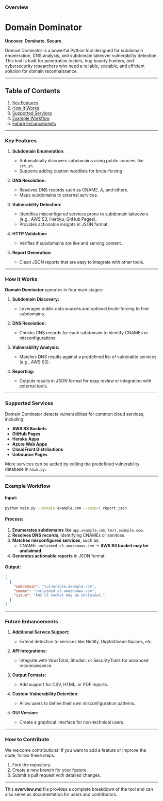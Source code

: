 ### **Overview**

# **Domain Dominator**  
**Uncover. Dominate. Secure.**  

Domain Dominator is a powerful Python tool designed for subdomain enumeration, DNS analysis, and subdomain takeover vulnerability detection. This tool is built for penetration testers, bug bounty hunters, and cybersecurity researchers who need a reliable, scalable, and efficient solution for domain reconnaissance.

---

## **Table of Contents**
1. [Key Features](#key-features)  
2. [How It Works](#how-it-works)  
3. [Supported Services](#supported-services)  
4. [Example Workflow](#example-workflow)  
5. [Future Enhancements](#future-enhancements)

---

### **Key Features**
1. **Subdomain Enumeration:**  
   - Automatically discovers subdomains using public sources like `crt.sh`.  
   - Supports adding custom wordlists for brute-forcing.

2. **DNS Resolution:**  
   - Resolves DNS records such as CNAME, A, and others.  
   - Maps subdomains to external services.

3. **Vulnerability Detection:**  
   - Identifies misconfigured services prone to subdomain takeovers (e.g., AWS S3, Heroku, GitHub Pages).  
   - Provides actionable insights in JSON format.

4. **HTTP Validation:**  
   - Verifies if subdomains are live and serving content.  

5. **Report Generation:**  
   - Clean JSON reports that are easy to integrate with other tools.  

---

### **How It Works**
**Domain Dominator** operates in four main stages:  
1. **Subdomain Discovery:**  
   - Leverages public data sources and optional brute-forcing to find subdomains.  

2. **DNS Resolution:**  
   - Checks DNS records for each subdomain to identify CNAMEs or misconfigurations.  

3. **Vulnerability Analysis:**  
   - Matches DNS results against a predefined list of vulnerable services (e.g., AWS S3).  

4. **Reporting:**  
   - Outputs results in JSON format for easy review or integration with external tools.

---

### **Supported Services**
Domain Dominator detects vulnerabilities for common cloud services, including:  
- **AWS S3 Buckets**  
- **GitHub Pages**  
- **Heroku Apps**  
- **Azure Web Apps**  
- **CloudFront Distributions**  
- **Unbounce Pages**  

More services can be added by editing the predefined vulnerability database in `main.py`.

---

### **Example Workflow**

#### **Input:**
```bash
python main.py --domain example.com --output report.json
```

#### **Process:**
1. **Enumerates subdomains** like `app.example.com`, `test.example.com`.  
2. **Resolves DNS records**, identifying CNAMEs or services.  
3. **Matches misconfigured services**, such as:  
   - CNAME: `unclaimed.s3.amazonaws.com` → **AWS S3 bucket may be unclaimed.**  
4. **Generates actionable reports** in JSON format.

#### **Output:**
```json
[
  {
    "subdomain": "vulnerable.example.com",
    "cname": "unclaimed.s3.amazonaws.com",
    "issue": "AWS S3 bucket may be unclaimed."
  }
]
```

---

### **Future Enhancements**
1. **Additional Service Support:**  
   - Extend detection to services like Netlify, DigitalOcean Spaces, etc.

2. **API Integrations:**  
   - Integrate with VirusTotal, Shodan, or SecurityTrails for advanced reconnaissance.  

3. **Output Formats:**  
   - Add support for CSV, HTML, or PDF reports.  

4. **Custom Vulnerability Detection:**  
   - Allow users to define their own misconfiguration patterns.

5. **GUI Version:**  
   - Create a graphical interface for non-technical users.

---

### **How to Contribute**
We welcome contributions! If you want to add a feature or improve the code, follow these steps:  
1. Fork the repository.  
2. Create a new branch for your feature.  
3. Submit a pull request with detailed changes.  

---

This **overview.md** file provides a complete breakdown of the tool and can also serve as documentation for users and contributors.

